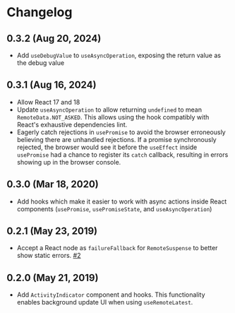 # Changelog

## 0.3.2 (Aug 20, 2024)

- Add `useDebugValue` to `useAsyncOperation`, exposing the return value as the debug value

## 0.3.1 (Aug 16, 2024)

- Allow React 17 and 18
- Update `useAsyncOperation` to allow returning `undefined` to mean `RemoteData.NOT_ASKED`. This allows using the hook compatibly with React's exhaustive dependencies lint.
- Eagerly catch rejections in `usePromise` to avoid the browser erroneously believing there are unhandled rejections. If a promise synchronously rejected, the browser would see it before the `useEffect` inside `usePromise` had a chance to register its `catch` callback, resulting in errors showing up in the browser console.


## 0.3.0 (Mar 18, 2020)

- Add hooks which make it easier to work with async actions inside React components (`usePromise`, `usePromiseState`, and `useAsyncOperation`)

## 0.2.1 (May 23, 2019)

- Accept a React node as `failureFallback` for `RemoteSuspense` to better show static errors. [#2](https://github.com/ExtraHop/ts-remote-data-react/pull/2)

## 0.2.0 (May 21, 2019)

- Add `ActivityIndicator` component and hooks.
  This functionality enables background update UI when using `useRemoteLatest`.